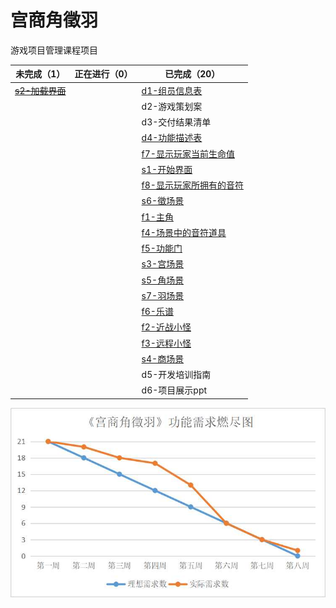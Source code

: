 # 宫商角徵羽

游戏项目管理课程项目

| 未完成（1） | 正在进行（0） |  已完成（20）|
| -------- | -------- | -------- |
|  <s>[s2-加载界面](https://github.com/dieshang/GongShangJueZhiYu/blob/master/doc/%E8%BD%AF%E4%BB%B6%E5%8A%9F%E8%83%BD%E6%8F%8F%E8%BF%B0%E8%A1%A8-md/s2%E5%8A%A0%E8%BD%BD%E7%95%8C%E9%9D%A2.md)</s>   |   |   [d1-组员信息表](https://github.com/dieshang/GongShangJueZhiYu/blob/master/doc/B%E7%BB%84-%E5%B0%8F%E7%BB%84%E4%BF%A1%E6%81%AF%E8%A1%A8.md)  |
|     |  | d2-游戏策划案 |
|      |  |   d3-交付结果清单    |
|         |   | [d4-功能描述表](https://github.com/dieshang/GongShangJueZhiYu/blob/master/doc/%E8%BD%AF%E4%BB%B6%E5%8A%9F%E8%83%BD%E6%8F%8F%E8%BF%B0%E8%A1%A8.md)   |   
|     |        |    [f7-显示玩家当前生命值](https://github.com/dieshang/GongShangJueZhiYu/blob/master/doc/%E8%BD%AF%E4%BB%B6%E5%8A%9F%E8%83%BD%E6%8F%8F%E8%BF%B0%E8%A1%A8-md/f7f8UI%E7%95%8C%E9%9D%A2.md)     |
|      |      | [s1-开始界面](https://github.com/dieshang/GongShangJueZhiYu/blob/master/doc/%E8%BD%AF%E4%BB%B6%E5%8A%9F%E8%83%BD%E6%8F%8F%E8%BF%B0%E8%A1%A8-md/s1%E5%BC%80%E5%A7%8B%E7%95%8C%E9%9D%A2.md) |
|  ||[f8-显示玩家所拥有的音符](https://github.com/dieshang/GongShangJueZhiYu/blob/master/doc/%E8%BD%AF%E4%BB%B6%E5%8A%9F%E8%83%BD%E6%8F%8F%E8%BF%B0%E8%A1%A8-md/f7f8UI%E7%95%8C%E9%9D%A2.md) |
|||[s6-徵场景](https://github.com/dieshang/GongShangJueZhiYu/blob/master/doc/%E8%BD%AF%E4%BB%B6%E5%8A%9F%E8%83%BD%E6%8F%8F%E8%BF%B0%E8%A1%A8-md/s6%E5%BE%B5%E5%9C%BA%E6%99%AF.md)|
|||[f1-主角](https://github.com/dieshang/GongShangJueZhiYu/blob/master/doc/%E8%BD%AF%E4%BB%B6%E5%8A%9F%E8%83%BD%E6%8F%8F%E8%BF%B0%E8%A1%A8-md/f1%E7%8E%A9%E5%AE%B6.md)|
|   ||[f4-场景中的音符道具](https://github.com/dieshang/GongShangJueZhiYu/blob/master/doc/%E8%BD%AF%E4%BB%B6%E5%8A%9F%E8%83%BD%E6%8F%8F%E8%BF%B0%E8%A1%A8-md/f4%E9%9F%B3%E7%AC%A6.md)  
| ||[f5-功能门](https://github.com/dieshang/GongShangJueZhiYu/blob/master/doc/%E8%BD%AF%E4%BB%B6%E5%8A%9F%E8%83%BD%E6%8F%8F%E8%BF%B0%E8%A1%A8-md/f5f6%E5%8A%9F%E8%83%BD%E9%97%A8%E4%B9%90%E8%B0%B1.md)
||  |  [s3-宫场景](https://github.com/dieshang/GongShangJueZhiYu/blob/master/doc/%E8%BD%AF%E4%BB%B6%E5%8A%9F%E8%83%BD%E6%8F%8F%E8%BF%B0%E8%A1%A8-md/s3%E5%AE%AB%E5%9C%BA%E6%99%AF.md)  |
|||[s5-角场景](https://github.com/dieshang/GongShangJueZhiYu/blob/master/doc/%E8%BD%AF%E4%BB%B6%E5%8A%9F%E8%83%BD%E6%8F%8F%E8%BF%B0%E8%A1%A8-md/s5%E8%A7%92%E5%9C%BA%E6%99%AF.md)|
|||[s7-羽场景](https://github.com/dieshang/GongShangJueZhiYu/blob/master/doc/%E8%BD%AF%E4%BB%B6%E5%8A%9F%E8%83%BD%E6%8F%8F%E8%BF%B0%E8%A1%A8-md/s7%E7%BE%BD%E5%9C%BA%E6%99%AF%20.md) |
|||[f6-乐谱](https://github.com/dieshang/GongShangJueZhiYu/blob/master/doc/%E8%BD%AF%E4%BB%B6%E5%8A%9F%E8%83%BD%E6%8F%8F%E8%BF%B0%E8%A1%A8-md/f5f6%E5%8A%9F%E8%83%BD%E9%97%A8%E4%B9%90%E8%B0%B1.md) 
|||[f2-近战小怪](https://github.com/dieshang/GongShangJueZhiYu/blob/master/doc/%E8%BD%AF%E4%BB%B6%E5%8A%9F%E8%83%BD%E6%8F%8F%E8%BF%B0%E8%A1%A8-md/f2f3%E6%80%AA%E7%89%A9.md) |
|||  [f3-远程小怪](https://github.com/dieshang/GongShangJueZhiYu/blob/master/doc/%E8%BD%AF%E4%BB%B6%E5%8A%9F%E8%83%BD%E6%8F%8F%E8%BF%B0%E8%A1%A8-md/f2f3%E6%80%AA%E7%89%A9.md) 
||| [s4-商场景](https://github.com/dieshang/GongShangJueZhiYu/blob/master/doc/%E8%BD%AF%E4%BB%B6%E5%8A%9F%E8%83%BD%E6%8F%8F%E8%BF%B0%E8%A1%A8-md/s4%E5%95%86%E5%9C%BA%E6%99%AF%20.md)
|||d5-开发培训指南
|||d6-项目展示ppt


![burndown](https://github.com/dieshang/GongShangJueZhiYu/blob/master/doc/Burndown.jpg)
